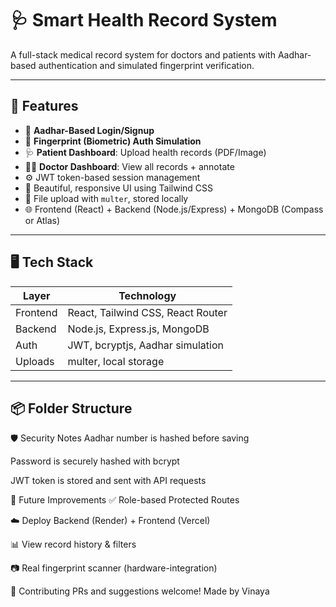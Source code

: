 # 🩺 Smart Health Record System

A full-stack medical record system for doctors and patients with Aadhar-based authentication and simulated fingerprint verification.

---

## 🚀 Features

- 🔐 **Aadhar-Based Login/Signup**
- 🧬 **Fingerprint (Biometric) Auth Simulation**
- 🩺 **Patient Dashboard**: Upload health records (PDF/Image)
- 👨‍⚕️ **Doctor Dashboard**: View all records + annotate
- ⚙️ JWT token-based session management
- 🎨 Beautiful, responsive UI using Tailwind CSS
- 📁 File upload with `multer`, stored locally
- 🌐 Frontend (React) + Backend (Node.js/Express) + MongoDB (Compass or Atlas)

---

## 🖥️ Tech Stack

| Layer       | Technology                        |
|-------------|------------------------------------|
| Frontend    | React, Tailwind CSS, React Router |
| Backend     | Node.js, Express.js, MongoDB      |
| Auth        | JWT, bcryptjs, Aadhar simulation  |
| Uploads     | multer, local storage             |

---

## 📦 Folder Structure

🛡️ Security Notes
Aadhar number is hashed before saving

Password is securely hashed with bcrypt

JWT token is stored and sent with API requests

📌 Future Improvements
✅ Role-based Protected Routes

☁️ Deploy Backend (Render) + Frontend (Vercel)

📊 View record history & filters

📷 Real fingerprint scanner (hardware-integration)

🤝 Contributing
PRs and suggestions welcome!
Made by Vinaya

